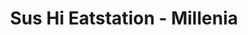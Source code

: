 ---
layout: place
title: "Sus Hi Eatstation - Millenia"
permalink: /florida/orlando/sus-hi-eatstation-millenia.html
stateAbbr: FL
stateName: Florida
cityName: Orlando
place_id: ChIJ4eHsWq1954gR2VL7PDn0PK4
photos:
  - name: >-
      places/ChIJ4eHsWq1954gR2VL7PDn0PK4/photos/AeeoHcKWSNClY0m1z9i2gRkv3PTYvFvKp2gLO9WphS58P4q0upZ8EHp8u-i-cquKFpAvOW-ooRun9VKI3ArTJIW2k2A9LTBDryAuSl4YBJUHPtjju05pfUmwQ2mDyIQ9n94NLuUeUEDDYarjt5HSWI7ZnyrWuP9z_k8XjpVKY4i7SIyUkeSnTjmbgVoURIfYOVgxIpxdhbfFp8q8qwlntZlCwsEzz2Yx0MFVZREkgq8u5f7Da5ZLeCnCx2VmVlSZeujk4b_kW-FpRMC5NWjMYprEMRdfMn_tn4SXVJa4EST74C5bDeOy2WEAnnPa7Ii1Ynsct4SC9UO7mPnhc9nDMccoT70wHZLfFs6-dArnhzjh43KM8iF-WOgioKXLW9exiIFotYYSuFS30u5y17QT7osAyg6_mu0wZtsRhovx6rsFHwXYSJe5
    widthPx: 4032
    heightPx: 3024
    authorAttributions:
      - displayName: Vladimir Polozov
        uri: https://maps.google.com/maps/contrib/105951917824180557523
        photoUri: >-
          https://lh3.googleusercontent.com/a-/ALV-UjXuq-8s9OImX1ftT6v_d8tk9vX3O9bvUVh3cuAopiO0zLC1lfQB=s100-p-k-no-mo
    flagContentUri: >-
      https://www.google.com/local/imagery/report/?cb_client=maps_api_places.places_api&image_key=!1e10!2sCIHM0ogKEICAgIDs8YiY2AE&hl=en-US
    googleMapsUri: >-
      https://www.google.com/maps/place//data=!3m4!1e2!3m2!1sCIHM0ogKEICAgIDs8YiY2AE!2e10!4m2!3m1!1s0x88e77dad5aece1e1:0xae3cf4393cfb52d9
  - name: >-
      places/ChIJ4eHsWq1954gR2VL7PDn0PK4/photos/AeeoHcKSyAV4Zw3nRMYOwJE9bNmFftfE04ITw6zplaE7-ywg1H6ZBwQ81Dx_yWAobVgyyJH96WN-7G-wlnHiFi0Ep2meLj1fV2n8hNXzWpkdKosCzXvcyBLGUiiWmedgp_oJyRDGKMLITaEgNPFEbNpkoRISG9FfPsvsHFqWU6lTfvQezCy8V7iXdXPkcVHQVF5YNzjXnFOx_yvm9ZMYQht-SrTRH9xM7sIikKCwHYDeSUE5XnVXbWfnUqDClBO0nZv218nDDVxcEt-YnWCRoWRi3IOAGgdGEsaCaIYop6GQHtfNew
    widthPx: 1800
    heightPx: 1444
    authorAttributions:
      - displayName: Sus Hi Eatstation - Millenia
        uri: https://maps.google.com/maps/contrib/113787635587763663531
        photoUri: >-
          https://lh3.googleusercontent.com/a-/ALV-UjVg-H1IdJbidlmRFdcs1uEWTI2Ns7z80pCKUC2sqi63jNTytdw=s100-p-k-no-mo
    flagContentUri: >-
      https://www.google.com/local/imagery/report/?cb_client=maps_api_places.places_api&image_key=!1e10!2sAF1QipNKffVuCZ9TgfZM6cHFDcbi95JRixgQuUEU9I_S&hl=en-US
    googleMapsUri: >-
      https://www.google.com/maps/place//data=!3m4!1e2!3m2!1sAF1QipNKffVuCZ9TgfZM6cHFDcbi95JRixgQuUEU9I_S!2e10!4m2!3m1!1s0x88e77dad5aece1e1:0xae3cf4393cfb52d9
  - name: >-
      places/ChIJ4eHsWq1954gR2VL7PDn0PK4/photos/AeeoHcKVa9U7z5eaz7PqUgiVOZzqeGqx1lf5-Nou26530ziOUx7I6A4yBaYAT_2I-DTsxVfqKpKW-lFci9_9QapsO2Amj9agKIN8QobgBSUJi16qQ5s7Y7JYICxsnJWZLexNDftlBwu23fAdfaOqDxfHauIRQtKq8kOrUpcwcKpWq-TB287s4D8M2ZzdzH2tFXc2YMekTVlSK0-qzELPIUUEWBqkztFxSFlCqoJvnm6C18qQWEijT7Jyo5wakLGQNnuETOjoF-s4rsrektzCLaHq_H8ahkux4qfZoyuL4lXO0bPalQ
    widthPx: 2486
    heightPx: 1391
    authorAttributions:
      - displayName: Sus Hi Eatstation - Millenia
        uri: https://maps.google.com/maps/contrib/113787635587763663531
        photoUri: >-
          https://lh3.googleusercontent.com/a-/ALV-UjVg-H1IdJbidlmRFdcs1uEWTI2Ns7z80pCKUC2sqi63jNTytdw=s100-p-k-no-mo
    flagContentUri: >-
      https://www.google.com/local/imagery/report/?cb_client=maps_api_places.places_api&image_key=!1e10!2sAF1QipOuACohxpuF2Iet-gYpehAXoo_ejolZuahC_jSz&hl=en-US
    googleMapsUri: >-
      https://www.google.com/maps/place//data=!3m4!1e2!3m2!1sAF1QipOuACohxpuF2Iet-gYpehAXoo_ejolZuahC_jSz!2e10!4m2!3m1!1s0x88e77dad5aece1e1:0xae3cf4393cfb52d9
  - name: >-
      places/ChIJ4eHsWq1954gR2VL7PDn0PK4/photos/AeeoHcKWBEowEDa0NkpJlveHutt3Wt9biukab6Z-5mkX3e_L59KjLZobfkyeIFm2ejgDyZ5sDl2P5ngCBBHYrKL13rXv-7nLteBZKPkYiHdrkS2YEg1xVT1c5Tg3pBZ1UDxjbY6PXrodujxSScXkps1gtsGprHDF3BzKVHg7G1df-hAQcKXG_9Ge61fqODMk4X6dSg7R8y20EYha5zUiQXfKozTdVzcq7RIkINmnfhg66MXQ3GDf9kThFYw9oh5-h7X58FttOOjSfOHPGHQKhQmLokwgCf3zuHMkECjulN-ID_T48A
    widthPx: 1500
    heightPx: 1500
    authorAttributions:
      - displayName: Sus Hi Eatstation - Millenia
        uri: https://maps.google.com/maps/contrib/113787635587763663531
        photoUri: >-
          https://lh3.googleusercontent.com/a-/ALV-UjVg-H1IdJbidlmRFdcs1uEWTI2Ns7z80pCKUC2sqi63jNTytdw=s100-p-k-no-mo
    flagContentUri: >-
      https://www.google.com/local/imagery/report/?cb_client=maps_api_places.places_api&image_key=!1e10!2sAF1QipPN2iQtCmI7dQ-nKPFv8NYggA2h0_kkaT5TOTTR&hl=en-US
    googleMapsUri: >-
      https://www.google.com/maps/place//data=!3m4!1e2!3m2!1sAF1QipPN2iQtCmI7dQ-nKPFv8NYggA2h0_kkaT5TOTTR!2e10!4m2!3m1!1s0x88e77dad5aece1e1:0xae3cf4393cfb52d9
  - name: >-
      places/ChIJ4eHsWq1954gR2VL7PDn0PK4/photos/AeeoHcKhLzumLMQt4E4GnUD0M22XSb4i1P1XvH3i_y6BkpVTmk_sbK8lAQsMKDRMX8-clcP9F2sDiadHC2DD1hJNoGB7Og9_V7gcQuVFcSrWtwD6pS7tFehdgTmW372nlW7gC3esjhk1uwmpsNOck764BL4GI4F6ezmqRPmhYbq0H3PBb70dtyHWd8TR-oCm8uGWBUoV2BiOK_32n60p75mhDf5hvu2TX9TB06QwIl1NF3sP1n1a5HxY15R9OcrcoxYqZKn8-1PNocTF2fA9TzM1UGaAA1qiyek0PlN8Duk3s_mKgA
    widthPx: 4800
    heightPx: 3200
    authorAttributions:
      - displayName: Sus Hi Eatstation - Millenia
        uri: https://maps.google.com/maps/contrib/113787635587763663531
        photoUri: >-
          https://lh3.googleusercontent.com/a-/ALV-UjVg-H1IdJbidlmRFdcs1uEWTI2Ns7z80pCKUC2sqi63jNTytdw=s100-p-k-no-mo
    flagContentUri: >-
      https://www.google.com/local/imagery/report/?cb_client=maps_api_places.places_api&image_key=!1e10!2sAF1QipOyzThAihEo2dxgJ0S5vO7JvPKo_cRy41zkNNFd&hl=en-US
    googleMapsUri: >-
      https://www.google.com/maps/place//data=!3m4!1e2!3m2!1sAF1QipOyzThAihEo2dxgJ0S5vO7JvPKo_cRy41zkNNFd!2e10!4m2!3m1!1s0x88e77dad5aece1e1:0xae3cf4393cfb52d9
  - name: >-
      places/ChIJ4eHsWq1954gR2VL7PDn0PK4/photos/AeeoHcLayZLpGMGNSdM2jF4oWSF-I3Ns4N8LTJcmZAfEFlHhuENfZo0gDCMjUgKJTTVzRka8RhDKC0hJYRdedle-YVGbfCTQmXQR_OlYcII4gdJl-Gm1XY4m2oJTXe4eDPB6-frV9NI6ObcVITVBSSTH_SHSZKKK3w2p2BVlmhgvKmp0r5RLGKlujk3f4ZweLI2KTI7qrqdB-8P0TSIDKIxQ76pT5C1jyPgExUdi3er2IinFvW_1SXFqnrCNoiZvKi0kbwZkQwMESHTPwI-9IUzg856qwEgXnzhSadwlH68_50kL1g
    widthPx: 3024
    heightPx: 3024
    authorAttributions:
      - displayName: Sus Hi Eatstation - Millenia
        uri: https://maps.google.com/maps/contrib/113787635587763663531
        photoUri: >-
          https://lh3.googleusercontent.com/a-/ALV-UjVg-H1IdJbidlmRFdcs1uEWTI2Ns7z80pCKUC2sqi63jNTytdw=s100-p-k-no-mo
    flagContentUri: >-
      https://www.google.com/local/imagery/report/?cb_client=maps_api_places.places_api&image_key=!1e10!2sAF1QipOT1TX1PRrHClJENZ0HYrkWUV78iwQtcwKwFrOK&hl=en-US
    googleMapsUri: >-
      https://www.google.com/maps/place//data=!3m4!1e2!3m2!1sAF1QipOT1TX1PRrHClJENZ0HYrkWUV78iwQtcwKwFrOK!2e10!4m2!3m1!1s0x88e77dad5aece1e1:0xae3cf4393cfb52d9
  - name: >-
      places/ChIJ4eHsWq1954gR2VL7PDn0PK4/photos/AeeoHcKjQRW5wWJnS79IbQGQ5-52pwuDpTwdzuzKSn2QoeMHdw_vnzdR5tTD08ePqzdsbAHt0lpej--hh41_vr1GaNRwxzzuSAO379dbTiCpTiztKj8RlBEQfIQcgdQ83WYrg5Mf1jHzi55ZPg-9phT4XruEOj-HW6MjUNrCNE46aHa1DO-RtwZ6J555L7KBWszisZlsFTmQuPQGhd4R-oselYAEi5pUx8oFfkqdqyxgzV33Lbz4htESGeBZsE8XN23Nc8gk66_YTKmVHocjtz8U3qwOV0dskXdD_Wi_hOxwKxwMxFlpppd9BRypssDU2xVog1qJrVtrEcxTyNbIf5smIIeylPI71jKomczOwplOHvWuW3DCUKc-E0QKa47UAq4qN4Adgn3kyw3azAU6D1bjWXH-IMvCApQGuUqCgJWYCn8y_Lo
    widthPx: 3600
    heightPx: 4800
    authorAttributions:
      - displayName: Rebecca Swope
        uri: https://maps.google.com/maps/contrib/100079897867273117827
        photoUri: >-
          https://lh3.googleusercontent.com/a/ACg8ocLnLzR41vYjkZKH15w_5ZIACGQSxRMVhnqVHnSCQwA6Rfnrcr4=s100-p-k-no-mo
    flagContentUri: >-
      https://www.google.com/local/imagery/report/?cb_client=maps_api_places.places_api&image_key=!1e10!2sCIHM0ogKEICAgMCg_uWB8AE&hl=en-US
    googleMapsUri: >-
      https://www.google.com/maps/place//data=!3m4!1e2!3m2!1sCIHM0ogKEICAgMCg_uWB8AE!2e10!4m2!3m1!1s0x88e77dad5aece1e1:0xae3cf4393cfb52d9
  - name: >-
      places/ChIJ4eHsWq1954gR2VL7PDn0PK4/photos/AeeoHcJzOtuPYOZmd5SUvHjHmKp7y_Iv3TshijoV1RuTSZc3GmHxWE1wn55OmA5jHXzagZ8iF1hFO8Dt4Kb-a-h1qFP59oq2kt1tMZJ-bH7uLXdwZBpMgAJR1nbNV9G89jgKYAeBZ9IlpL-icXg6AT8LcqbuW83km5Ol8sDktw1rkDTziIACkusOtWOeOH9yt3EgdxMixbZItzvY_O8UBKslFEFtRru1C0x-5YyUJJ0q7nksUMc8z7gB_62LRIhWi7feVywTID0Cw8Ir36XY05yhOC5JdKKxOMIDlhIvUSeBtTMGUQqCWlADQRsVU6VjBTQGYiH03xyGF0dNMJXPU8AZVqVs4uiSMUzlmsqTv6ZfJmIMMgrhW4BtidEawkky8iJ7drSnuel8DbKHUqwaNF9gKxxgrEBH4HVsd6UYZizbbCKGMCI
    widthPx: 4032
    heightPx: 3024
    authorAttributions:
      - displayName: John Martinez
        uri: https://maps.google.com/maps/contrib/100933673371759727016
        photoUri: >-
          https://lh3.googleusercontent.com/a-/ALV-UjWpaLbOi92OVvQ4jK1FtZciRTIhWAGq49aXf7c1AdxtucYF6sw=s100-p-k-no-mo
    flagContentUri: >-
      https://www.google.com/local/imagery/report/?cb_client=maps_api_places.places_api&image_key=!1e10!2sCIHM0ogKEICAgICH3Nr1kwE&hl=en-US
    googleMapsUri: >-
      https://www.google.com/maps/place//data=!3m4!1e2!3m2!1sCIHM0ogKEICAgICH3Nr1kwE!2e10!4m2!3m1!1s0x88e77dad5aece1e1:0xae3cf4393cfb52d9
  - name: >-
      places/ChIJ4eHsWq1954gR2VL7PDn0PK4/photos/AeeoHcKwGtJhL-QS3DosaTI0eyNPw2Hr_x0hAxpEifnwSxZ4CYvOSrD-EkVAOEOJIizhkFvARIhZYUirXWdpTfmarEOgm6_rxP7Y6sTuv-C31n_6gp9VY2j52CmXVfIqU1TMVGP6IMyKHdMH6DfFjJfUlZpj5MMU_yqOmToOy6tf6eWv3p77a-2AMRFK1wWHYXmIs7XWD7K8jK2uPi0FLSDqidwMS51dNk0lpK2yMGQFfH0U3MX5SxFcw_xSlv1LRKOEUQ40oMuXK7pH18yWBt6AFmp-xRfmgRur25sei_YgtUIv75IaX1j6btEBCk_LXy_VANP9_dh2UJN5wVxWlYs2XudQMT1zLSiYUgl4LXxgkyLKALFPbV8QHgOtPtVZAkYDSnSt4BdVTTiCB8P0BmYXxNqiL2bgzTRJRGzL2q-Dt6Ebnw
    widthPx: 3024
    heightPx: 4032
    authorAttributions:
      - displayName: David Castro
        uri: https://maps.google.com/maps/contrib/113162809136987801785
        photoUri: >-
          https://lh3.googleusercontent.com/a-/ALV-UjW4SJQ53zS2PsVvoQq7_aIfGyNz2uisCX7zwNSQV8F-6FKGAXG6=s100-p-k-no-mo
    flagContentUri: >-
      https://www.google.com/local/imagery/report/?cb_client=maps_api_places.places_api&image_key=!1e10!2sCIHM0ogKEICAgID7mZv4fQ&hl=en-US
    googleMapsUri: >-
      https://www.google.com/maps/place//data=!3m4!1e2!3m2!1sCIHM0ogKEICAgID7mZv4fQ!2e10!4m2!3m1!1s0x88e77dad5aece1e1:0xae3cf4393cfb52d9
  - name: >-
      places/ChIJ4eHsWq1954gR2VL7PDn0PK4/photos/AeeoHcIT9ryqivMHFUA4RNmTSDjuAevqUF8ritnjGyuWrR7BiLmv3Rv39DtOvNpUsRv2oOhw8CiJM5jzTmx5-iyWNQyTiR7ECHFcuA4VqpgYwuG95aAj4zAPqhTmPHnj-X90mU_5VGYSW8Zu2BmtUwNGyj8rbEYt226-_lxtQLj-ouj06DGt-FgKFU8_LzTE7xZEq7VxlR-DMv4ZtK4orK3UrVQumdlG9yq_uBaVf5O3i18COhoi-pC2XaEUAvcFthnmAHP5D-r5MisdriCQsEMyFKBrbVzLXHoJtbiWbylt0L1MCbCHOB-oIIfTuqKDffL7jH0EqckvDfyTRXrwX64PbjzB2-Zh863IVlAvPtRiYg9YTEmgYCsv7B70yt1C0ciW4CVbgcNK1h-ZgziMHzkzY4yt0RYZF3RzAWXtiLWdKAW79R-w
    widthPx: 3024
    heightPx: 4032
    authorAttributions:
      - displayName: Lidia Jones
        uri: https://maps.google.com/maps/contrib/111662513397218504538
        photoUri: >-
          https://lh3.googleusercontent.com/a-/ALV-UjVspJ4KUCnhVuVeEH87XRb5CiEN0h7edL1_Emr8ryN6sgpcPrs1=s100-p-k-no-mo
    flagContentUri: >-
      https://www.google.com/local/imagery/report/?cb_client=maps_api_places.places_api&image_key=!1e10!2sCIHM0ogKEICAgIDplvqC4AE&hl=en-US
    googleMapsUri: >-
      https://www.google.com/maps/place//data=!3m4!1e2!3m2!1sCIHM0ogKEICAgIDplvqC4AE!2e10!4m2!3m1!1s0x88e77dad5aece1e1:0xae3cf4393cfb52d9
address: '4693 Gardens Park Blvd #105, Orlando, FL 32839, USA'
street: '4693 Gardens Park Blvd #105'
city: Orlando
state: FL
zip: '32839'
country: USA
neighborhood: Southwest Orlando
latitude: '28.494598'
longitude: '-81.423706'
accessibility_options:
  wheelchairAccessibleParking: true
  wheelchairAccessibleEntrance: true
  wheelchairAccessibleRestroom: true
  wheelchairAccessibleSeating: true
business_status: OPERATIONAL
name: Sus Hi Eatstation - Millenia
google_maps_links:
  directionsUri: >-
    https://www.google.com/maps/dir//''/data=!4m7!4m6!1m1!4e2!1m2!1m1!1s0x88e77dad5aece1e1:0xae3cf4393cfb52d9!3e0
  placeUri: https://maps.google.com/?cid=12555178387875517145
  writeAReviewUri: >-
    https://www.google.com/maps/place//data=!4m3!3m2!1s0x88e77dad5aece1e1:0xae3cf4393cfb52d9!12e1
  reviewsUri: >-
    https://www.google.com/maps/place//data=!4m4!3m3!1s0x88e77dad5aece1e1:0xae3cf4393cfb52d9!9m1!1b1
  photosUri: >-
    https://www.google.com/maps/place//data=!4m3!3m2!1s0x88e77dad5aece1e1:0xae3cf4393cfb52d9!10e5
primary_type: Sushi Restaurant
opening_hours:
  regular: null
  current: null
secondary_opening_hours:
  regular:
    weekdayDescriptions: null
    type: null
  current:
    weekdayDescriptions: null
    type: null
phone: (407) 237-7160
price_level: PRICE_LEVEL_MODERATE
price_range: $10 &ndash; $20
rating: '4.2'
rating_count: 1085
website: https://sushieatstation.com/
description: null
reviews:
  - name: >-
      places/ChIJ4eHsWq1954gR2VL7PDn0PK4/reviews/ChdDSUhNMG9nS0VJQ0FnTUNnZ2NfQTFBRRAB
    relativePublishTimeDescription: a month ago
    rating: 3
    text:
      text: >-
        This place is cute! We ordered through the self-service kiosk and the
        food took a while to be ready, to be fair they were very busy. The food
        was great!! Only issue was that the food area where they make things was
        very messy and dirty, didn’t seem like they keep it clean throughout the
        day and that worried me because of the raw fish that stays there…. Other
        than that everything else was fine. OMG the tempura burrito thing was
        AMAZING.
      languageCode: en
    originalText:
      text: >-
        This place is cute! We ordered through the self-service kiosk and the
        food took a while to be ready, to be fair they were very busy. The food
        was great!! Only issue was that the food area where they make things was
        very messy and dirty, didn’t seem like they keep it clean throughout the
        day and that worried me because of the raw fish that stays there…. Other
        than that everything else was fine. OMG the tempura burrito thing was
        AMAZING.
      languageCode: en
    authorAttribution:
      displayName: Luisa
      uri: https://www.google.com/maps/contrib/108257472205753857641/reviews
      photoUri: >-
        https://lh3.googleusercontent.com/a-/ALV-UjXys-i5jNftylOu0N7_IXHAPrjdQ_KnvuUv_B-GOz5X4UTPTO9I=s128-c0x00000000-cc-rp-mo-ba2
    publishTime: '2025-02-17T21:40:40.096318Z'
    flagContentUri: >-
      https://www.google.com/local/review/rap/report?postId=ChdDSUhNMG9nS0VJQ0FnTUNnZ2NfQTFBRRAB&d=17924085&t=1
    googleMapsUri: >-
      https://www.google.com/maps/reviews/data=!4m6!14m5!1m4!2m3!1sChdDSUhNMG9nS0VJQ0FnTUNnZ2NfQTFBRRAB!2m1!1s0x88e77dad5aece1e1:0xae3cf4393cfb52d9
  - name: >-
      places/ChIJ4eHsWq1954gR2VL7PDn0PK4/reviews/ChZDSUhNMG9nS0VJQ0FnTUNnX3VXQk1BEAE
    relativePublishTimeDescription: a month ago
    rating: 1
    text:
      text: >-
        I was extremely excited to try this place, I ordered a miso soup and a
        Fry me a river burrito.


        Unfortunately, I did not receive the miso soup.

        The burrito was extremely underwhelming, extremely. I know most foods
        don’t look like the promotional photos, but in this case I was supposed
        to receive salmon and tuna based on the description. I received I kid
        you not, 2 pieces of tuna across both half's of the burrito, also didn’t
        include avocado and a couple other ingredients as well.


        I consumed one half hoping that there was more protein within it but
        nope just one piece of tuna, extremely disappointed with everything
        overall :(
      languageCode: en
    originalText:
      text: >-
        I was extremely excited to try this place, I ordered a miso soup and a
        Fry me a river burrito.


        Unfortunately, I did not receive the miso soup.

        The burrito was extremely underwhelming, extremely. I know most foods
        don’t look like the promotional photos, but in this case I was supposed
        to receive salmon and tuna based on the description. I received I kid
        you not, 2 pieces of tuna across both half's of the burrito, also didn’t
        include avocado and a couple other ingredients as well.


        I consumed one half hoping that there was more protein within it but
        nope just one piece of tuna, extremely disappointed with everything
        overall :(
      languageCode: en
    authorAttribution:
      displayName: Rebecca Swope
      uri: https://www.google.com/maps/contrib/100079897867273117827/reviews
      photoUri: >-
        https://lh3.googleusercontent.com/a/ACg8ocLnLzR41vYjkZKH15w_5ZIACGQSxRMVhnqVHnSCQwA6Rfnrcr4=s128-c0x00000000-cc-rp-mo-ba2
    publishTime: '2025-02-17T21:27:43.252250Z'
    flagContentUri: >-
      https://www.google.com/local/review/rap/report?postId=ChZDSUhNMG9nS0VJQ0FnTUNnX3VXQk1BEAE&d=17924085&t=1
    googleMapsUri: >-
      https://www.google.com/maps/reviews/data=!4m6!14m5!1m4!2m3!1sChZDSUhNMG9nS0VJQ0FnTUNnX3VXQk1BEAE!2m1!1s0x88e77dad5aece1e1:0xae3cf4393cfb52d9
  - name: >-
      places/ChIJ4eHsWq1954gR2VL7PDn0PK4/reviews/ChZDSUhNMG9nS0VJQ0FnTURJNkx1TVZREAE
    relativePublishTimeDescription: a week ago
    rating: 2
    text:
      text: >-
        The food is absolutely delicious, no doubt about it. However, the
        service was terrible. There was a woman at the register with long hair
        and an unfriendly expression who treated us with a lot of attitude. We
        chose to pay our $47 bill in cash, and without even checking, she
        immediately said she didn’t have change. My wife politely asked her to
        check the register, and guess what? She did have change — she just
        didn’t want to do her job.


        The place was also dirty, with glass surfaces clearly neglected and
        unclean. It’s obvious that this restaurant is in desperate need of a
        good manager. Such a shame, because the food really is wonderful.
      languageCode: en
    originalText:
      text: >-
        The food is absolutely delicious, no doubt about it. However, the
        service was terrible. There was a woman at the register with long hair
        and an unfriendly expression who treated us with a lot of attitude. We
        chose to pay our $47 bill in cash, and without even checking, she
        immediately said she didn’t have change. My wife politely asked her to
        check the register, and guess what? She did have change — she just
        didn’t want to do her job.


        The place was also dirty, with glass surfaces clearly neglected and
        unclean. It’s obvious that this restaurant is in desperate need of a
        good manager. Such a shame, because the food really is wonderful.
      languageCode: en
    authorAttribution:
      displayName: Lucas Viana Aquati
      uri: https://www.google.com/maps/contrib/110481727605904493810/reviews
      photoUri: >-
        https://lh3.googleusercontent.com/a-/ALV-UjU9y9PIeZYuZ01S0iUy0Ted8YJHCfLrMLqnmlI6qU5q10PNYqcJIg=s128-c0x00000000-cc-rp-mo
    publishTime: '2025-04-06T19:12:43.508373Z'
    flagContentUri: >-
      https://www.google.com/local/review/rap/report?postId=ChZDSUhNMG9nS0VJQ0FnTURJNkx1TVZREAE&d=17924085&t=1
    googleMapsUri: >-
      https://www.google.com/maps/reviews/data=!4m6!14m5!1m4!2m3!1sChZDSUhNMG9nS0VJQ0FnTURJNkx1TVZREAE!2m1!1s0x88e77dad5aece1e1:0xae3cf4393cfb52d9
  - name: >-
      places/ChIJ4eHsWq1954gR2VL7PDn0PK4/reviews/ChdDSUhNMG9nS0VJQ0FnSUNIM05yMXd3RRAB
    relativePublishTimeDescription: 7 months ago
    rating: 5
    text:
      text: >-
        All food has been delicious!


        Don’t miss trying the loaded rice tots!  Amazing!


        My burrito was soooo good!  All food made fresh to order so skip if you
        are in a hurry, or order ahead!


        The ingredient options are extensive!  You will not be disappointed!
      languageCode: en
    originalText:
      text: >-
        All food has been delicious!


        Don’t miss trying the loaded rice tots!  Amazing!


        My burrito was soooo good!  All food made fresh to order so skip if you
        are in a hurry, or order ahead!


        The ingredient options are extensive!  You will not be disappointed!
      languageCode: en
    authorAttribution:
      displayName: John Martinez
      uri: https://www.google.com/maps/contrib/100933673371759727016/reviews
      photoUri: >-
        https://lh3.googleusercontent.com/a-/ALV-UjWpaLbOi92OVvQ4jK1FtZciRTIhWAGq49aXf7c1AdxtucYF6sw=s128-c0x00000000-cc-rp-mo-ba7
    publishTime: '2024-09-02T11:05:36.292011Z'
    flagContentUri: >-
      https://www.google.com/local/review/rap/report?postId=ChdDSUhNMG9nS0VJQ0FnSUNIM05yMXd3RRAB&d=17924085&t=1
    googleMapsUri: >-
      https://www.google.com/maps/reviews/data=!4m6!14m5!1m4!2m3!1sChdDSUhNMG9nS0VJQ0FnSUNIM05yMXd3RRAB!2m1!1s0x88e77dad5aece1e1:0xae3cf4393cfb52d9
  - name: >-
      places/ChIJ4eHsWq1954gR2VL7PDn0PK4/reviews/ChZDSUhNMG9nS0VJQ0FnSUNYOUl2eEZBEAE
    relativePublishTimeDescription: 6 months ago
    rating: 1
    text:
      text: >-
        The rice wasn't cooked all the way.. it was hard and almost inedible.  I
        asked for the sauces to be on the side and they didnt give any let alone
        on top of the dish.  Unfortunately i took it to go so returning it wasnt
        feasible.  I powered through it and mow my gums are sore.  Service was
        ok, more of a self service type environment where you pay at a kiosk so
        it can take a long time depending on who's at the kiosk.. feels like
        waiting at an ATM.   Atmosphere is ok however not a good setup for a
        line of 6 ppl where your standing next to other people's tables.  Place
        is meh.
      languageCode: en
    originalText:
      text: >-
        The rice wasn't cooked all the way.. it was hard and almost inedible.  I
        asked for the sauces to be on the side and they didnt give any let alone
        on top of the dish.  Unfortunately i took it to go so returning it wasnt
        feasible.  I powered through it and mow my gums are sore.  Service was
        ok, more of a self service type environment where you pay at a kiosk so
        it can take a long time depending on who's at the kiosk.. feels like
        waiting at an ATM.   Atmosphere is ok however not a good setup for a
        line of 6 ppl where your standing next to other people's tables.  Place
        is meh.
      languageCode: en
    authorAttribution:
      displayName: Joe Lee
      uri: https://www.google.com/maps/contrib/100467954494198014913/reviews
      photoUri: >-
        https://lh3.googleusercontent.com/a-/ALV-UjWs69eDj2NujUIZXfOMI2sbfxJz85k_VAXsC2rqFlzf08NGQDhe=s128-c0x00000000-cc-rp-mo-ba5
    publishTime: '2024-10-13T20:08:17.002492Z'
    flagContentUri: >-
      https://www.google.com/local/review/rap/report?postId=ChZDSUhNMG9nS0VJQ0FnSUNYOUl2eEZBEAE&d=17924085&t=1
    googleMapsUri: >-
      https://www.google.com/maps/reviews/data=!4m6!14m5!1m4!2m3!1sChZDSUhNMG9nS0VJQ0FnSUNYOUl2eEZBEAE!2m1!1s0x88e77dad5aece1e1:0xae3cf4393cfb52d9
parking_options:
  freeParkingLot: true
payment_options:
  acceptsCreditCards: true
  acceptsDebitCards: true
  acceptsCashOnly: false
  acceptsNfc: true
allow_dogs: null
curbside_pickup: false
delivery: true
dine_in: true
good_for_children: true
good_for_groups: true
good_for_sports: false
live_music: false
menu_for_children: true
outdoor_seating: false
reservable: false
restroom: true
serves_beer: false
serves_breakfast: false
serves_brunch: false
serves_cocktails: false
serves_coffee: false
serves_dinner: true
serves_dessert: true
serves_lunch: true
serves_vegetarian_food: true
serves_wine: false
takeout: true

---